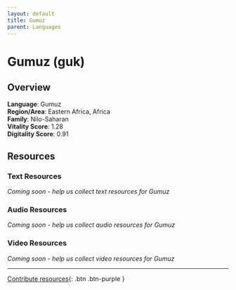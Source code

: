 ```yaml
---
layout: default
title: Gumuz
parent: Languages
---
```


# Gumuz (guk)

## Overview

**Language**: Gumuz  
**Region/Area**: Eastern Africa, Africa  
**Family**: Nilo-Saharan  
**Vitality Score**: 1.28  
**Digitality Score**: 0.91  

## Resources

### Text Resources
*Coming soon - help us collect text resources for Gumuz*

### Audio Resources
*Coming soon - help us collect audio resources for Gumuz*

### Video Resources
*Coming soon - help us collect video resources for Gumuz*

---

[Contribute resources](https://fairtrain.github.io/){: .btn .btn-purple }
